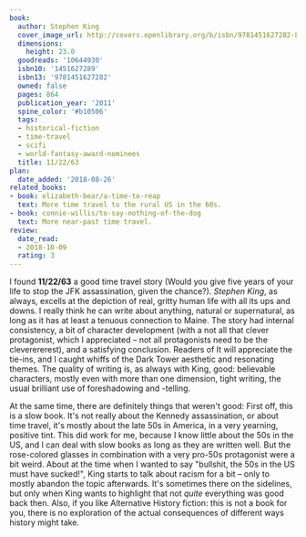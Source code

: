 ```yaml
---
book:
  author: Stephen King
  cover_image_url: http://covers.openlibrary.org/b/isbn/9781451627282-L.jpg
  dimensions:
    height: 23.0
  goodreads: '10644930'
  isbn10: '1451627289'
  isbn13: '9781451627282'
  owned: false
  pages: 864
  publication_year: '2011'
  spine_color: '#b10506'
  tags:
  - historical-fiction
  - time-travel
  - scifi
  - world-fantasy-award-nominees
  title: 11/22/63
plan:
  date_added: '2018-08-26'
related_books:
- book: elizabeth-bear/a-time-to-reap
  text: More time travel to the rural US in the 60s.
- book: connie-willis/to-say-nothing-of-the-dog
  text: More near-past time travel.
review:
  date_read:
  - 2018-10-09
  rating: 3
---
```


I found **11/22/63** a good time travel story (Would you give five years of your life to stop the JFK
assassination, given the chance?). *Stephen King*, as always, excells at the depiction of real, gritty human life with
all its ups and downs. I really think he can write about anything, natural or supernatural, as long as it has at least a
tenuous connection to Maine. The story had internal consistency, a bit of character development (with a not all that
clever protagonist, which I appreciated – not all protagonists need to be the cleverererest), and a satisfying
conclusion. Readers of It will appreciate the tie-ins, and I caught whiffs of the Dark Tower aesthetic and resonating
themes. The quality of writing is, as always with King, good: believable characters, mostly even with more than one
dimension, tight writing, the usual brilliant use of foreshadowing and -telling.

At the same time, there are definitely things that weren't good: First off, this is a slow book. It's not really about
the Kennedy assassination, or about time travel, it's mostly about the late 50s in America, in a very yearning, positive
tint. This did work for me, because I know little about the 50s in the US, and I can deal with slow books as long as
they are written well. But the rose-colored glasses in combination with a very pro-50s protagonist were a bit weird.
About at the time when I wanted to say "bullshit, the 50s in the US must have sucked!", King starts to talk about racism
for a bit – only to mostly abandon the topic afterwards. It's sometimes there on the sidelines, but only when King wants
to highlight that not *quite* everything was good back then.  Also, if you like Alternative History fiction: this is not
a book for you, there is no exploration of the actual consequences of different ways history might take.
